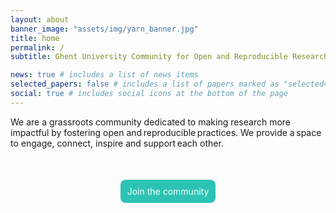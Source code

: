 ```yaml
---
layout: about
banner_image: "assets/img/yarn_banner.jpg"
title: home
permalink: /
subtitle: Ghent University Community for Open and Reproducible Research - a local node of the Belgian Reproducibility Network

news: true # includes a list of news items
selected_papers: false # includes a list of papers marked as "selected={true}"
social: true # includes social icons at the bottom of the page
---
```


We are a grassroots community dedicated to making research more impactful by fostering open and reproducible practices.
We provide a space to engage, connect, inspire and support each other.

<html> 
<head>
  <style>
    .button-container {
      text-align: center;
      margin-top: 50px; /* Optional spacing */
    }
    .button {
      background-color: #2CC3B4;
      border-radius: 8px; 
      width: 30%; 
      display: inline-block; 
      text-align: center;
      padding: 10px 0;
      color: white;
      text-decoration: none;
    }
  </style>
</head>
<body>

<div class="button-container">
  <a href="https://engage.cloud.microsoft/main/org/ugent.be/groups/eyJfdHlwZSI6Ikdyb3VwIiwiaWQiOiIyMDMyOTYzNDIwMTYifQ" class="button">
    Join the community
  </a>
</div>

</body>
</html>
